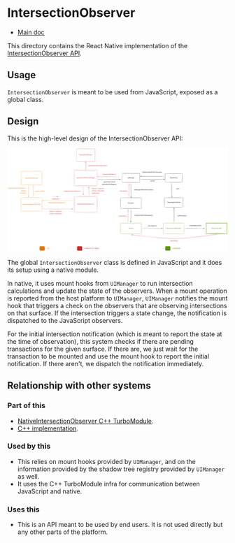 # IntersectionObserver

- [Main doc](../../../../../../../__docs__/README.md)

This directory contains the React Native implementation of the [IntersectionObserver API](https://developer.mozilla.org/en-US/docs/Web/API/IntersectionObserver).

## Usage

`IntersectionObserver` is meant to be used from JavaScript, exposed as a global class.

## Design

This is the high-level design of the IntersectionObserver API:

![IntersectionObserver architecture design](./architecture.excalidraw.svg)

The global `IntersectionObserver` class is defined in JavaScript and it does its setup using a native module.

In native, it uses mount hooks from `UIManager` to run intersection calculations and update the state of the observers. When a mount operation is reported from the host platform to `UIManager`, `UIManager` notifies the mount hook that triggers a check on the observers that are observing intersections on that surface. If the intersection triggers a state change, the notification is dispatched to the JavaScript observers.

For the initial intersection notification (which is meant to report the state at the time of observation), this system checks if there are pending transactions for the given surface. If there are, we just wait for the transaction to be mounted and use the mount hook to report the initial notification. If there aren't, we dispatch the notification immediately.

## Relationship with other systems

### Part of this

- [NativeIntersectionObserver C++ TurboModule](../../../../../ReactCommon/react/nativemodule/intersectionobserver/__docs__/README.md).
- [C++ implementation](../../../../../ReactCommon/react/renderer/observers/intersection/__docs__/README.md).

### Used by this

- This relies on mount hooks provided by `UIManager`, and on the information provided by the shadow tree registry provided by `UIManager` as well.
- It uses the C++ TurboModule infra for communication between JavaScript and native.

### Uses this

- This is an API meant to be used by end users. It is not used directly but any other parts of the platform.

